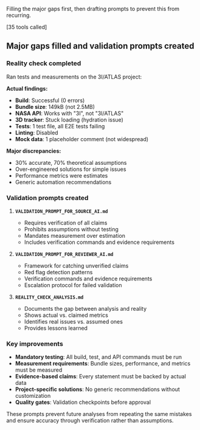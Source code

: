 Filling the major gaps first, then drafting prompts to prevent this from recurring.


[35 tools called]

## Major gaps filled and validation prompts created

### **Reality check completed**
Ran tests and measurements on the 3I/ATLAS project:

**Actual findings:**
- **Build**: Successful (0 errors)
- **Bundle size**: 149kB (not 2.5MB)
- **NASA API**: Works with "3I", not "3I/ATLAS"
- **3D tracker**: Stuck loading (hydration issue)
- **Tests**: 1 test file, all E2E tests failing
- **Linting**: Disabled
- **Mock data**: 1 placeholder comment (not widespread)

**Major discrepancies:**
- 30% accurate, 70% theoretical assumptions
- Over-engineered solutions for simple issues
- Performance metrics were estimates
- Generic automation recommendations

### **Validation prompts created**

1. **`VALIDATION_PROMPT_FOR_SOURCE_AI.md`**
   - Requires verification of all claims
   - Prohibits assumptions without testing
   - Mandates measurement over estimation
   - Includes verification commands and evidence requirements

2. **`VALIDATION_PROMPT_FOR_REVIEWER_AI.md`**
   - Framework for catching unverified claims
   - Red flag detection patterns
   - Verification commands and evidence requirements
   - Escalation protocol for failed validation

3. **`REALITY_CHECK_ANALYSIS.md`**
   - Documents the gap between analysis and reality
   - Shows actual vs. claimed metrics
   - Identifies real issues vs. assumed ones
   - Provides lessons learned

### **Key improvements**
- **Mandatory testing**: All build, test, and API commands must be run
- **Measurement requirements**: Bundle sizes, performance, and metrics must be measured
- **Evidence-based claims**: Every statement must be backed by actual data
- **Project-specific solutions**: No generic recommendations without customization
- **Quality gates**: Validation checkpoints before approval

These prompts prevent future analyses from repeating the same mistakes and ensure accuracy through verification rather than assumptions.
